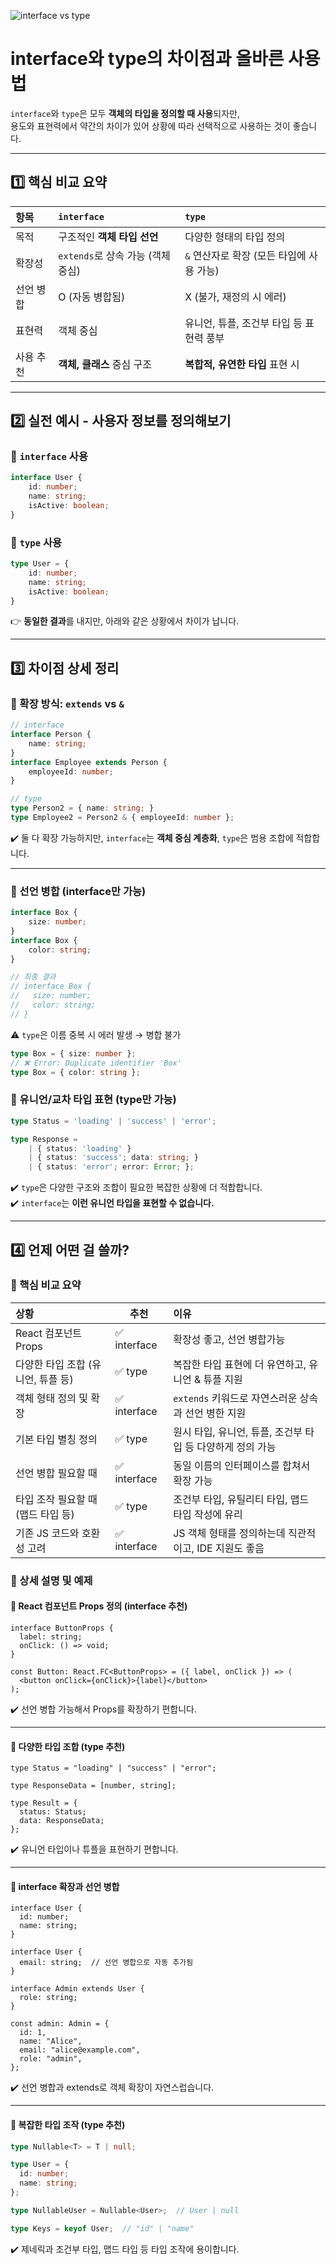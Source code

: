 ![interface vs type](../images/interface-vs-type.png)

# interface와 type의 차이점과 올바른 사용법
`interface`와 `type`은 모두 **객체의 타입을 정의할 때 사용**되자만,  
용도와 표현력에서 약간의 차이가 있어 상황에 따라 선택적으로 사용하는 것이 좋습니다.

---

## 1️⃣ 핵심 비교 요약
|항목|`interface`|`type`|
|:----|:----|:----|
|목적| 구조적인 **객체 타입 선언**|다양한 형태의 타입 정의|
|확장성|`extends`로 상속 가능 (객체 중심)|`&` 연산자로 확장 (모든 타입에 사용 가능)|
|선언 병합| O (자동 병합됨) | X (불가, 재정의 시 에러)|
|표현력|객체 중심|유니언, 튜플, 조건부 타입 등 표현력 풍부|
|사용 추천|**객체, 클래스** 중심 구조|**복합적, 유연한 타입** 표현 시|

---

## 2️⃣ 실전 예시 - 사용자 정보를 정의해보기
### 🔹 `interface` 사용
```ts
interface User {
	id: number;
	name: string;
	isActive: boolean;
}
```

### 🔹 `type` 사용
```ts
type User = {
	id: number;
	name: string;
	isActive: boolean;
}
```
👉 **동일한 결과**를 내지만, 아래와 같은 상황에서 차이가 납니다.

---

## 3️⃣ 차이점 상세 정리
### 🔹 확장 방식: `extends` vs `&`
```ts
// interface
interface Person {
	name: string;
}
interface Employee extends Person {
	employeeId: number;
}

// type
type Person2 = { name: string; }
type Employee2 = Person2 & { employeeId: number };
```
✔️ 둘 다 확장 가능하지만, `interface`는 **객체 중심 계층화**, `type`은 범용 조합에 적합합니다.

---

### 🔹 선언 병합 (interface만 가능)
```ts
interface Box {
	size: number;
}
interface Box {
	color: string;
}

// 최종 결과
// interface Box {
//   size: number;
//   color: string;
// }
```
⚠️ `type`은 이름 중복 시 에러 발생 → 병합 불가
```ts
type Box = { size: number };
// ❌ Error: Duplicate identifier 'Box'
type Box = { color: string };
```

### 🔹 유니언/교차 타입 표현 (type만 가능)
```ts
type Status = 'loading' | 'success' | 'error';

type Response =
	| { status: 'loading' }
	| { status: 'success'; data: string; }
	| { status: 'error'; error: Error; };
```
✔️ `type`은 다양한 구조와 조합이 필요한 복잡한 상황에 더 적합합니다.  
✔️ `interface`는 **이런 유니언 타입을 표현할 수 없습니다.**

---

## 4️⃣ 언제 어떤 걸 쓸까?
### 🔹 핵심 비교 요약
|상황|추천|이유|
|:---|---|:---|
|React 컴포넌트 Props| ✅ interface | 확장성 좋고, 선언 병합가능|
|다양한 타입 조합 (유니언, 튜플 등)| ✅ type| 복잡한 타입 표현에 더 유연하고, 유니언 & 튜플 지원|
|객체 형태 정의 및 확장| ✅ interface | `extends` 키워드로 자연스러운 상속과 선언 병한 지원|
|기본 타입 별칭 정의| ✅ type | 원시 타입, 유니언, 튜플, 조건부 타입 등 다양하게 정의 가능|
선언 병합 필요할 때| ✅ interface| 동일 이름의 인터페이스를 합쳐서 확장 가능|
|타입 조작 필요할 때 (맵드 타입 등)| ✅ type | 조건부 타입, 유틸리티 타입, 맵드 타입 작성에 유리|
|기존 JS 코드와 호환성 고려| ✅ interface | JS 객체 형태를 정의하는데 직관적이고, IDE 지원도 좋음|

### 🔹 상세 설명 및 예제
#### 🧐 React 컴포넌트 Props 정의 (interface 추천)
```tsx
interface ButtonProps {
  label: string;
  onClick: () => void;
}

const Button: React.FC<ButtonProps> = ({ label, onClick }) => (
  <button onClick={onClick}>{label}</button>
);
```
✔️ 선언 병합 가능해서 Props를 확장하기 편합니다.

---

#### 🧐 다양한 타입 조합 (type 추천)
```tsx
type Status = "loading" | "success" | "error";

type ResponseData = [number, string];

type Result = {
  status: Status;
  data: ResponseData;
};
```
✔️ 유니언 타입이나 튜플을 표현하기 편합니다.

---

#### 🧐 interface 확장과 선언 병합
```tsx
interface User {
  id: number;
  name: string;
}

interface User {
  email: string;  // 선언 병합으로 자동 추가됨
}

interface Admin extends User {
  role: string;
}

const admin: Admin = {
  id: 1,
  name: "Alice",
  email: "alice@example.com",
  role: "admin",
};
```
✔️ 선언 병합과 extends로 객체 확장이 자연스럽습니다.

---

#### 🧐 복잡한 타입 조작 (type 추천)
```ts
type Nullable<T> = T | null;

type User = {
  id: number;
  name: string;
};

type NullableUser = Nullable<User>;  // User | null

type Keys = keyof User;  // "id" | "name"
```
✔️ 제네릭과 조건부 타입, 맵드 타입 등 타입 조작에 용이합니다.
